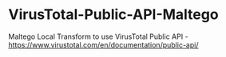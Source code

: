 # VirusTotal-Public-API-Maltego
Maltego Local Transform to use VirusTotal Public API - https://www.virustotal.com/en/documentation/public-api/
